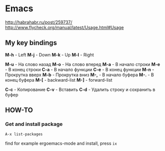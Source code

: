 # Emacs

http://habrahabr.ru/post/259737/
http://www.flycheck.org/manual/latest/Usage.html#Usage

## My key bindings

**M-h** - Left
**M-j** - Down
**M-k** - Up
**M-l** - Right

**M-u** - На слово назад
**M-o** - На слово вперед
**M-a** - В начало строки
**M-e** - В конец строки
**C-a** - В начало функции
**C-e** - В конец функции
**M-n** - Прокрутка вверх
**M-b** - Прокрутка вниз
**M-,** - В начало буфера
**M-.** - В конец буфера
**M-[** - backward-list
**M-]** - forward-list

**C-c** - Копирование
**C-v** - Вставить
**C-d** - Удалить строку и сохранить в буфер

## HOW-TO
### Get and install package

```
A-x list-packages
```
find for example ergoemacs-mode and install, press `ix`
